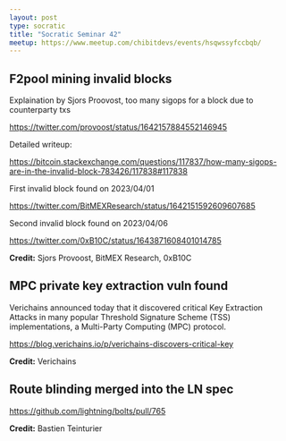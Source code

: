 ```yaml
---
layout: post
type: socratic
title: "Socratic Seminar 42"
meetup: https://www.meetup.com/chibitdevs/events/hsqwssyfccbqb/
---
```


## F2pool mining invalid blocks

Explaination by Sjors Proovost, too many sigops for a block due to counterparty txs

<https://twitter.com/provoost/status/1642157884552146945>

Detailed writeup:

<https://bitcoin.stackexchange.com/questions/117837/how-many-sigops-are-in-the-invalid-block-783426/117838#117838>

First invalid block found on 2023/04/01

<https://twitter.com/BitMEXResearch/status/1642151592609607685>

Second invalid block found on 2023/04/06

<https://twitter.com/0xB10C/status/1643871608401014785>

**Credit:** Sjors Provoost, BitMEX Research, 0xB10C

## MPC private key extraction vuln found 

Verichains announced today that it discovered critical Key Extraction Attacks in many popular Threshold Signature Scheme (TSS) implementations, a Multi-Party Computing (MPC) protocol.

<https://blog.verichains.io/p/verichains-discovers-critical-key>

**Credit:** Verichains

## Route blinding merged into the LN spec

<https://github.com/lightning/bolts/pull/765>

**Credit:** Bastien Teinturier

